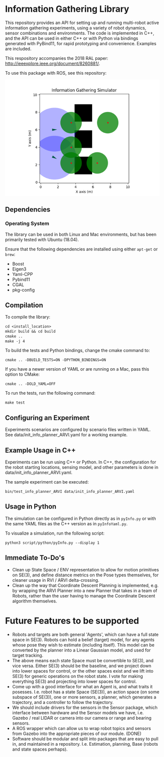 # Information Gathering Library

This repository provides an API for setting up and running multi-robot active information gathering experiments, using a variety of robot dynamics, sensor combinations and environments. The code is implemented in C++, and the API can be used in either C++ or with Python via bindings generated with PyBind11, for rapid prototyping and convenience. Examples are included. 

This respository accompanies the 2018 RAL paper: http://ieeexplore.ieee.org/document/8260881/. 

To use this package with ROS, see this repository:

![](data/videos/5_target_fast.gif)

## Dependencies
### Operating System 
The library can be used in both Linux and Mac environments, but has been primarily tested with Ubuntu (18.04).

Ensure that the following dependencies are installed using either `apt-get` or `brew`:

- Boost
- Eigen3
- Yaml-CPP
- Pybind11
- CGAL
- pkg-config

## Compilation
To compile the library:

    cd <install_location>
    mkdir build && cd build
    cmake .. 
    make -j 4

To build the tests and Python bindings, change the cmake command to:
	
	cmake .. -DBUILD_TESTS=ON -DPYTHON_BINDINGS=ON

If you have a newer version of YAML or are running on a Mac, pass this option to CMake:

    cmake .. -DOLD_YAML=OFF 

To run the tests, run the following command:
	
	make test

## Configuring an Experiment
Experiments scenarios are configured by scenario files written in YAML. See data/init_info_planner_ARVI.yaml for a working example. 

## Example Usage in C++

Experiments can be run using C++ or Python. In C++, the configuration for the robot starting locations, sensing model, and other parameters is done in data/init_info_planner_ARVI.yaml. 

The sample experiment can be executed:

    bin/test_info_planner_ARVI data/init_info_planner_ARVI.yaml

## Usage in Python

The simulation can be configured in Python directly as in `pyInfo.py` or with the same YAML files as the C++ version as in `pyInfoYaml.py`.

To visualize a simulation, run the following script:

    python3 script/python/pyInfo.py --display 1
    

## Immediate To-Do's
- Clean up State Space / ENV representation to allow for motion primitives on SE(3), and define distance metrics 
on the Pose types themselves, for cleaner usage in RVI / ARVI delta-crossing.
- Clean up the way that Coordinate Descent Planning is implemented, e.g. by wrapping
the ARVI Planner into a new Planner that takes in a team of Robots, rather than the user having to manage
the Coordinate Descent algorithm themselves.

# Future Features to be supported
- Robots and targets are both general 'Agents', which can have a full state space in SE(3). Robots can hold a belief (target) model, for any agents whose pose they wish to estimate (including itself). This model can be converted by the planner into a Linear Gaussian model, and used for target tracking.
- The above means each state Space must be convertible to SE(3), and vice versa. Either SE(3) should be the baseline, and we project down into lower spaces for control, or the other spaces exist and we lift into SE(3) for generic operations on the robot state. I vote for making everything SE(3) and projecting into lower spaces for control.
- Come up with a good interface for what an Agent is, and what traits it posesses. I.e. robot has a state Space (SE(3)), an action space (on some subspace of SE(3)), one or more sensors, a planner, which generates a trajectory, and a controller to follow the trajectory. 
- We should include drivers for the sensors in the Sensor package, which interface between hardware and the Sensor models we have, i.e. Gazebo / real LIDAR or camera into our camera or range and bearing sensors.
- A ROS wrapper which can allow us to wrap robot topics and sensors from Gazebo into the appropriate pieces of our module. (DONE)
- Software should be modular and split into packages that are easy to pull in, and maintained in a repository. I.e. Estimation, planning, Base (robots and state spaces perhaps).
